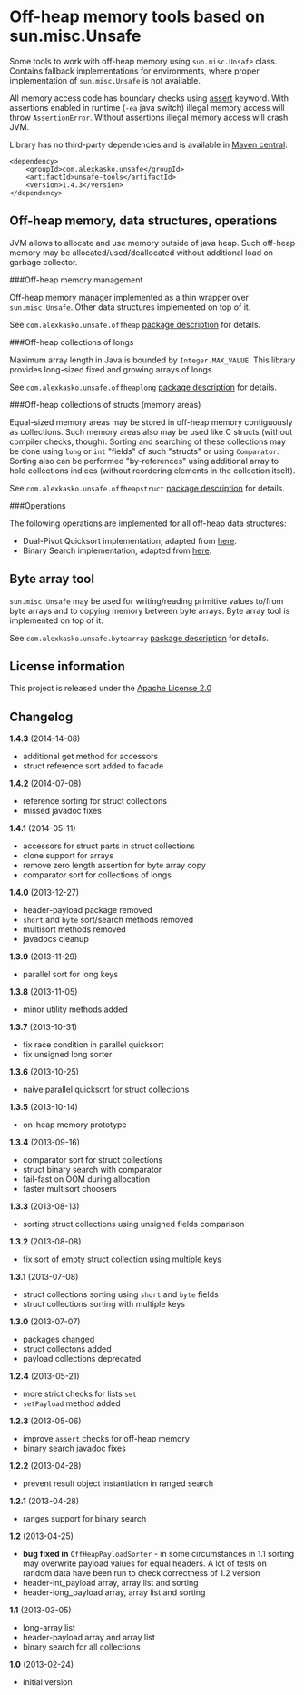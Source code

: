 Off-heap memory tools based on sun.misc.Unsafe
==============================================

Some tools to work with off-heap memory using `sun.misc.Unsafe` class. Contains fallback
implementations for environments, where proper implementation of `sun.misc.Unsafe` is not available.

All memory access code has boundary checks using [assert](http://docs.oracle.com/javase/6/docs/technotes/guides/language/assert.html) keyword.
With assertions enabled in runtime (`-ea` java switch) illegal memory access will throw `AssertionError`.
Without assertions illegal memory access will crash JVM.

Library has no third-party dependencies and is available in [Maven central](http://repo1.maven.org/maven2/com/alexkasko/):

    <dependency>
        <groupId>com.alexkasko.unsafe</groupId>
        <artifactId>unsafe-tools</artifactId>
        <version>1.4.3</version>
    </dependency>

Off-heap memory, data structures, operations
--------------------------------------------

JVM allows to allocate and use memory outside of java heap. Such off-heap memory may be allocated/used/deallocated
without additional load on garbage collector.

###Off-heap memory management

Off-heap memory manager implemented as a thin wrapper over `sun.misc.Unsafe`. Other data structures implemented on top of it.

See `com.alexkasko.unsafe.offheap` [package description](http://alexkasko.github.io/unsafe-tools/com/alexkasko/unsafe/offheap/package-summary.html)
for details.

###Off-heap collections of longs

Maximum array length in Java is bounded by `Integer.MAX_VALUE`. This library provides long-sized fixed and growing arrays of longs.

See `com.alexkasko.unsafe.offheaplong` [package description](http://alexkasko.github.io/unsafe-tools/com/alexkasko/unsafe/offheaplong/package-summary.html)
for details.

###Off-heap collections of structs (memory areas)

Equal-sized memory areas may be stored in off-heap memory contiguously as collections. Such memory areas also may be used
like C structs (without compiler checks, though). Sorting and searching of these collections may be done using `long` or `int`
"fields" of such "structs" or using `Comparator`. Sorting also can be performed "by-references" using additional array to
 hold collections indices (without reordering elements in the collection itself).

See `com.alexkasko.unsafe.offheapstruct` [package description](http://alexkasko.github.io/unsafe-tools/com/alexkasko/unsafe/offheapstruct/package-summary.html)
for details.

###Operations

The following operations are implemented for all off-heap data structures:

 - Dual-Pivot Quicksort implementation, adapted from [here](https://android.googlesource.com/platform/libcore/+/android-4.2.2_r1/luni/src/main/java/java/util/DualPivotQuicksort.java).
 - Binary Search implementation, adapted from [here](https://android.googlesource.com/platform/libcore/+/android-4.2.2_r1/luni/src/main/java/java/util/Arrays.java).

Byte array tool
---------------

`sun.misc.Unsafe` may be used for writing/reading primitive values to/from byte arrays and to copying memory between byte arrays.
Byte array tool is implemented on top of it.

See `com.alexkasko.unsafe.bytearray` [package description](http://alexkasko.github.io/unsafe-tools/com/alexkasko/unsafe/bytearray/package-summary.html)
for details.

License information
-------------------

This project is released under the [Apache License 2.0](http://www.apache.org/licenses/LICENSE-2.0)

Changelog
---------

**1.4.3** (2014-14-08)

 * additional get method for accessors
 * struct reference sort added to facade

**1.4.2** (2014-07-08)

 * reference sorting for struct collections
 * missed javadoc fixes

**1.4.1** (2014-05-11)

 * accessors for struct parts in struct collections
 * clone support for arrays
 * remove zero length assertion for byte array copy
 * comparator sort for collections of longs

**1.4.0** (2013-12-27)

 * header-payload package removed
 * `short` and `byte` sort/search methods removed
 * multisort methods removed
 * javadocs cleanup

**1.3.9** (2013-11-29)

 * parallel sort for long keys

**1.3.8** (2013-11-05)

 * minor utility methods added

**1.3.7** (2013-10-31)

 * fix race condition in parallel quicksort
 * fix unsigned long sorter

**1.3.6** (2013-10-25)

 * naive parallel quicksort for struct collections

**1.3.5** (2013-10-14)

 * on-heap memory prototype

**1.3.4** (2013-09-16)

 * comparator sort for struct collections
 * struct binary search with comparator
 * fail-fast on OOM during allocation
 * faster multisort choosers

**1.3.3** (2013-08-13)

 * sorting struct collections using unsigned fields comparison

**1.3.2** (2013-08-08)

 * fix sort of empty struct collection using multiple keys

**1.3.1** (2013-07-08)

 * struct collections sorting using `short` and `byte` fields
 * struct collections sorting with multiple keys

**1.3.0** (2013-07-07)

 * packages changed
 * struct collectons added
 * payload collections deprecated

**1.2.4** (2013-05-21)

 * more strict checks for lists `set`
 * `setPayload` method added

**1.2.3** (2013-05-06)

 * improve `assert` checks for off-heap memory
 * binary search javadoc fixes

**1.2.2** (2013-04-28)

 * prevent result object instantiation in ranged search

**1.2.1** (2013-04-28)

 * ranges support for binary search

**1.2** (2013-04-25)

 * **bug fixed in** `OffHeapPayloadSorter` - in some circumstances in 1.1 sorting may overwrite payload values
 for equal headers. A lot of tests on random data have been run to check correctness of 1.2 version
 * header-int_payload array, array list and sorting
 * header-long_payload array, array list and sorting

**1.1** (2013-03-05)

 * long-array list
 * header-payload array and array list
 * binary search for all collections

**1.0** (2013-02-24)

 * initial version
